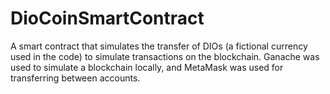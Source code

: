 # DioCoinSmartContract
A smart contract that simulates the transfer of DIOs (a fictional currency used in the code) to simulate transactions on the blockchain. Ganache was used to simulate a blockchain locally, and MetaMask was used for transferring between accounts.
